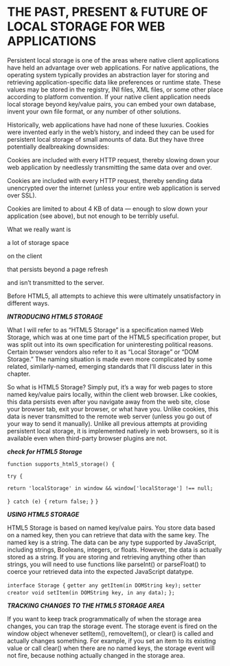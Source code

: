 # THE PAST, PRESENT & FUTURE OF LOCAL STORAGE FOR WEB APPLICATIONS


Persistent local storage is one of the areas where native client applications have held an advantage over web applications. For native applications, the operating system typically provides an abstraction layer for storing and retrieving application-specific data like preferences or runtime state. These values may be stored in the registry, INI files, XML files, or some other place according to platform convention. If your native client application needs local storage beyond key/value pairs, you can embed your own database, invent your own file format, or any number of other solutions.



Historically, web applications have had none of these luxuries. Cookies were invented early in the web’s history, and indeed they can be used for persistent local storage of small amounts of data. But they have three potentially dealbreaking downsides:

Cookies are included with every HTTP request, thereby slowing down your web application by needlessly transmitting the same data over and over.

Cookies are included with every HTTP request, thereby sending data unencrypted over the internet (unless your entire web application is served over SSL).

Cookies are limited to about 4 KB of data — enough to slow down your application (see above), but not enough to be terribly useful.


What we really want is

a lot of storage space

on the client

that persists beyond a page refresh

and isn’t transmitted to the server.



Before HTML5, all attempts to achieve this were ultimately unsatisfactory in different ways.



***INTRODUCING HTML5 STORAGE***

What I will refer to as “HTML5 Storage” is a specification named Web Storage, which was at one time part of the HTML5 specification proper, but was split out into its own specification for uninteresting political reasons. Certain browser vendors also refer to it as “Local Storage” or “DOM Storage.” The naming situation is made even more complicated by some related, similarly-named, emerging standards that I’ll discuss later in this chapter.


So what is HTML5 Storage? Simply put, it’s a way for web pages to store named key/value pairs locally, within the client web browser. Like cookies, this data persists even after you navigate away from the web site, close your browser tab, exit your browser, or what have you. Unlike cookies, this data is never transmitted to the remote web server (unless you go out of your way to send it manually). Unlike all previous attempts at providing persistent local storage, it is implemented natively in web browsers, so it is available even when third-party browser plugins are not.


***check for HTML5 Storage***

`function supports_html5_storage() {`

  `try {`

 `return 'localStorage' in window && window['localStorage'] !== null;`

  `} catch (e) {`
    `return false;`
  `}`
`}`


***USING HTML5 STORAGE***

HTML5 Storage is based on named key/value pairs. You store data based on a named key, then you can retrieve that data with the same key. The named key is a string. The data can be any type supported by JavaScript, including strings, Booleans, integers, or floats. However, the data is actually stored as a string. If you are storing and retrieving anything other than strings, you will need to use functions like parseInt() or parseFloat() to coerce your retrieved data into the expected JavaScript datatype.


`interface Storage {`
  `getter any getItem(in DOMString key);`
  `setter creator void setItem(in DOMString key, in any data);`
`};`


***TRACKING CHANGES TO THE HTML5 STORAGE AREA***


If you want to keep track programmatically of when the storage area changes, you can trap the storage event. The storage event is fired on the window object whenever setItem(), removeItem(), or clear() is called and actually changes something. For example, if you set an item to its existing value or call clear() when there are no named keys, the storage event will not fire, because nothing actually changed in the storage area.



